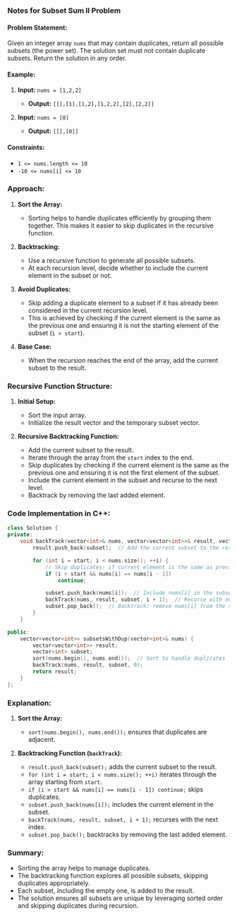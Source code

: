 ### Notes for Subset Sum II Problem

#### Problem Statement:
Given an integer array `nums` that may contain duplicates, return all possible subsets (the power set). The solution set must not contain duplicate subsets. Return the solution in any order.

#### Example:
1. **Input:** `nums = [1,2,2]`
   - **Output:** `[[],[1],[1,2],[1,2,2],[2],[2,2]]`
   
2. **Input:** `nums = [0]`
   - **Output:** `[[],[0]]`

#### Constraints:
- `1 <= nums.length <= 10`
- `-10 <= nums[i] <= 10`

### Approach:

1. **Sort the Array:**
   - Sorting helps to handle duplicates efficiently by grouping them together. This makes it easier to skip duplicates in the recursive function.

2. **Backtracking:**
   - Use a recursive function to generate all possible subsets.
   - At each recursion level, decide whether to include the current element in the subset or not.

3. **Avoid Duplicates:**
   - Skip adding a duplicate element to a subset if it has already been considered in the current recursion level.
   - This is achieved by checking if the current element is the same as the previous one and ensuring it is not the starting element of the subset (`i > start`).

4. **Base Case:**
   - When the recursion reaches the end of the array, add the current subset to the result.

### Recursive Function Structure:

1. **Initial Setup:**
   - Sort the input array.
   - Initialize the result vector and the temporary subset vector.
   
2. **Recursive Backtracking Function:**
   - Add the current subset to the result.
   - Iterate through the array from the `start` index to the end.
   - Skip duplicates by checking if the current element is the same as the previous one and ensuring it is not the first element of the subset.
   - Include the current element in the subset and recurse to the next level.
   - Backtrack by removing the last added element.

### Code Implementation in C++:

```cpp
class Solution {
private:
    void backTrack(vector<int>& nums, vector<vector<int>>& result, vector<int>& subset, int start) {
        result.push_back(subset);  // Add the current subset to the result

        for (int i = start; i < nums.size(); ++i) {
            // Skip duplicates: if current element is the same as previous and not at the start of the subset
            if (i > start && nums[i] == nums[i - 1])
                continue;

            subset.push_back(nums[i]);  // Include nums[i] in the subset
            backTrack(nums, result, subset, i + 1);  // Recurse with next index
            subset.pop_back();  // Backtrack: remove nums[i] from the subset
        }
    }

public:
    vector<vector<int>> subsetsWithDup(vector<int>& nums) {
        vector<vector<int>> result;
        vector<int> subset;
        sort(nums.begin(), nums.end());  // Sort to handle duplicates
        backTrack(nums, result, subset, 0);
        return result;
    }
};
```

### Explanation:

1. **Sort the Array:**
   - `sort(nums.begin(), nums.end());` ensures that duplicates are adjacent.

2. **Backtracking Function (`backTrack`):**
   - `result.push_back(subset);` adds the current subset to the result.
   - `for (int i = start; i < nums.size(); ++i)` iterates through the array starting from `start`.
   - `if (i > start && nums[i] == nums[i - 1]) continue;` skips duplicates.
   - `subset.push_back(nums[i]);` includes the current element in the subset.
   - `backTrack(nums, result, subset, i + 1);` recurses with the next index.
   - `subset.pop_back();` backtracks by removing the last added element.

### Summary:
- Sorting the array helps to manage duplicates.
- The backtracking function explores all possible subsets, skipping duplicates appropriately.
- Each subset, including the empty one, is added to the result.
- The solution ensures all subsets are unique by leveraging sorted order and skipping duplicates during recursion.
